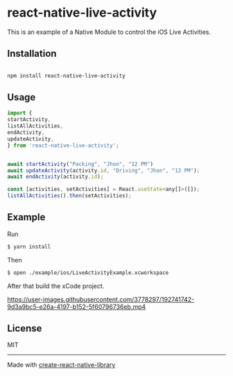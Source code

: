 # react-native-live-activity

This is an example of a Native Module to control the iOS Live Activities.

## Installation

```sh

npm install react-native-live-activity

```

## Usage

```js
import {
startActivity,
listAllActivities,
endActivity,
updateActivity,
} from 'react-native-live-activity';


await startActivity("Packing", "Jhon", "12 PM")
await updateActivity(activity.id, "Driving", "Jhon", "12 PM");
await endActivity(activity.id);

const [activities, setActivities] = React.useState<any[]>([]);
listAllActivities().then(setActivities);

```

## Example

Run

```bash
$ yarn install
```

Then

```bash
$ open ./example/ios/LiveActivityExample.xcworkspace
```

After that build the xCode project.



https://user-images.githubusercontent.com/3778297/192741742-9d3a9bc5-e26a-4197-b152-5f60796736eb.mp4


## License

MIT

---

Made with [create-react-native-library](https://github.com/callstack/react-native-builder-bob)
